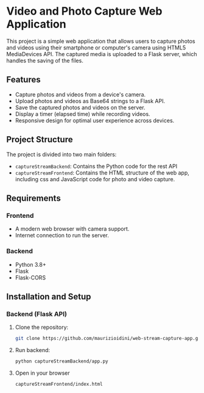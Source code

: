 # Video and Photo Capture Web Application

This project is a simple web application that allows users to capture photos and videos using their smartphone or computer's camera using HTML5 MediaDevices API.
The captured media is uploaded to a Flask server, which handles the saving of the files.

## Features

- Capture photos and videos from a device's camera.
- Upload photos and videos as Base64 strings to a Flask API.
- Save the captured photos and videos on the server.
- Display a timer (elapsed time) while recording videos.
- Responsive design for optimal user experience across devices.

## Project Structure

The project is divided into two main folders:

- `captureStreamBackend`: Contains the Python code for the rest API
- `captureStreamFrontend`: Contains the HTML structure of the web app, including css and JavaScript code for photo and video capture.

## Requirements

### Frontend
- A modern web browser with camera support.
- Internet connection to run the server.

### Backend
- Python 3.8+
- Flask
- Flask-CORS

## Installation and Setup

### Backend (Flask API)

1. Clone the repository:
    ```bash
    git clone https://github.com/maurizioidini/web-stream-capture-app.git
    ```
2. Run backend:
    ```bash
    python captureStreamBackend/app.py
    ```
3. Open in your browser
    ```
    captureStreamFrontend/index.html
    ```